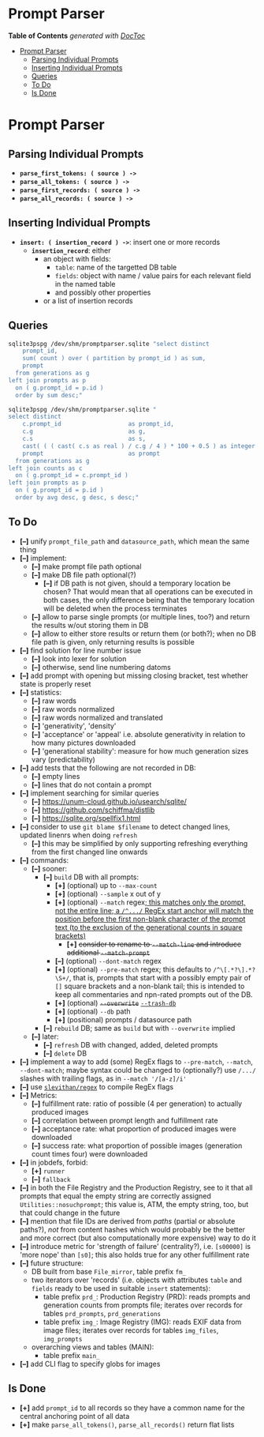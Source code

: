 
# Prompt Parser

<!-- START doctoc generated TOC please keep comment here to allow auto update -->
<!-- DON'T EDIT THIS SECTION, INSTEAD RE-RUN doctoc TO UPDATE -->
**Table of Contents**  *generated with [DocToc](https://github.com/thlorenz/doctoc)*

- [Prompt Parser](#prompt-parser)
  - [Parsing Individual Prompts](#parsing-individual-prompts)
  - [Inserting Individual Prompts](#inserting-individual-prompts)
  - [Queries](#queries)
  - [To Do](#to-do)
  - [Is Done](#is-done)

<!-- END doctoc generated TOC please keep comment here to allow auto update -->


# Prompt Parser

## Parsing Individual Prompts

* **`parse_first_tokens: ( source ) ->`**
* **`parse_all_tokens: ( source ) ->`**
* **`parse_first_records: ( source ) ->`**
* **`parse_all_records: ( source ) ->`**

## Inserting Individual Prompts

* **`insert: ( insertion_record ) ->`**: insert one or more records
  * **`insertion_record`**: either
    * an object with fields:
      * `table`: name of the targetted DB table
      * `fields`: object with name / value pairs for each relevant field in the named table
      * and possibly other properties
    * or a list of insertion records

## Queries


```bash
sqlite3pspg /dev/shm/promptparser.sqlite "select distinct
    prompt_id,
    sum( count ) over ( partition by prompt_id ) as sum,
    prompt
  from generations as g
left join prompts as p
  on ( g.prompt_id = p.id )
  order by sum desc;"
```

```bash
sqlite3pspg /dev/shm/promptparser.sqlite "
select distinct
    c.prompt_id                   as prompt_id,
    c.g                           as g,
    c.s                           as s,
    cast( ( ( cast( c.s as real ) / c.g / 4 ) * 100 + 0.5 ) as integer )   as avg,
    prompt                        as prompt
  from generations as g
left join counts as c
  on ( g.prompt_id = c.prompt_id )
left join prompts as p
  on ( g.prompt_id = p.id )
  order by avg desc, g desc, s desc;"
```


## To Do

* **[–]** unify `prompt_file_path` and `datasource_path`, which mean the same thing
* **[–]** implement:
  * **[–]** make prompt file path optional
  * **[–]** make DB file path optional(?)
    * **[–]** if DB path is not given, should a temporary location be chosen? That would mean that all
      operations can be executed in both cases, the only difference being that the temporary location will
      be deleted when the process terminates
  * **[–]** allow to parse single prompts (or multiple lines, too?) and return the results w/out storing
    them in DB
  * **[–]** allow to either store results or return them (or both?); when no DB file path is given, only
    returning results is possible
* **[–]** find solution for line number issue
  * **[–]** look into lexer for solution
  * **[–]** otherwise, send line numbering datoms
* **[–]** add prompt with opening but missing closing bracket, test whether state is properly reset
* **[–]** statistics:
  * **[–]** raw words
  * **[–]** raw words normalized
  * **[–]** raw words normalized and translated
  * **[–]** 'generativity', 'density'
  * **[–]** 'acceptance' or 'appeal' i.e. absolute generativity in relation to how many pictures downloaded
  * **[–]** 'generational stability': measure for how much generation sizes vary (predictability)
* **[–]** add tests that the following are not recorded in DB:
  * **[–]** empty lines
  * **[–]** lines that do not contain a prompt
* **[–]** implement searching for similar queries
  * **[–]** https://unum-cloud.github.io/usearch/sqlite/
  * **[–]** https://github.com/schiffma/distlib
  * **[–]** https://sqlite.org/spellfix1.html
* **[–]** consider to use `git blame $filename` to detect changed lines, updated linenrs when doing
  `refresh`
  * **[–]** this may be simplified by only supporting refreshing everything from the first changed line
    onwards
* **[–]** commands:
  * **[–]** sooner:
    * **[–]** `build` DB with all prompts:
      * **[+]** (optional) up to `--max-count`
      * **[+]** (optional) `--sample` x out of y
      * **[+]** (optional) `--match` regex<ins>; this matches only the prompt, not the entire line; a `/^.../`
        RegEx start anchor will match the position before the first non-blank character of the prompt text
        (to the exclusion of the generational counts in square brackets)</ins>
        * **[+]** <del>consider to rename to `--match-line` and introduce additional `--match-prompt`</del>
      * **[–]** (optional) `--dont-match` regex
      * **[+]** (optional) `--pre-match` regex; this defaults to `/^\[.*?\].*?\S+/`, that is, prompts that
        start with a possibly empty pair of `[]` square brackets and a non-blank tail; this is intended to
        keep all commentaries and npn-rated prompts out of the DB.
      * **[+]** (optional) <del>`--overwrite`</del> <ins>`--trash-db`</ins>
      * **[+]** (optional) `--db` path
      * **[+]** (positional) prompts / datasource path
    * **[–]** `rebuild` DB; same as `build` but with `--overwrite` implied
  * **[–]** later:
    * **[–]** `refresh` DB with changed, added, deleted prompts
    * **[–]** `delete` DB
* **[–]** implement a way to add (some) RegEx flags to `--pre-match`, `--match`, `--dont-match`; maybe
  syntax could be changed to (optionally?) use `/.../` slashes with trailing flags, as in `--match
  '/[a-z]/i'`
* **[–]** use [`slevithan/regex`](https://github.com/slevithan/regex) to compile RegEx flags
* **[–]** Metrics:
  * **[–]** fulfillment rate: ratio of possible (4 per generation) to actually produced images
  * **[–]** correlation between prompt length and fulfillment rate
  * **[–]** acceptance rate: what proportion of produced images were downloaded
  * **[–]** success rate: what proportion of possible images (generation count times four) were downloaded
* **[–]** in jobdefs, forbid:
  * **[+]** `runner`
  * **[–]** `fallback`
* **[–]** in both the File Registry and the Production Registry, see to it that all prompts that equal the empty
  string are correctly assigned `Utilities::nosuchprompt`; this value is, ATM, the empty string, too, but
  that could change in the future
* **[–]** mention that file IDs are derived from *paths* (partial or absolute paths?), *not* from content
  hashes which would probably be the better and more correct (but also computationally more expensive) way
  to do it
* **[–]** introduce metric for 'strength of failure' (centrality?), i.e. `[s00000]` is 'more
  nope' than `[s0]`; this also holds true for any other fulfillment rate
* **[–]** future structure:
  * DB built from base `File_mirror`, table prefix `fm_`
  * two iterators over 'records' (i.e. objects with attributes `table` and `fields` ready to be used in
    suitable `insert` statements):
    * table prefix `prd_`: Production Registry (PRD): reads prompts and generation counts from prompts file;
      iterates over records for tables `prd_prompts`, `prd_generations`
    * table prefix `img_`: Image Registry (IMG): reads EXIF data from image files; iterates over records for
      tables `img_files`, `img_prompts`
  * overarching views and tables (MAIN):
    * table prefix `main_`
* **[–]** add CLI flag to specify globs for images

## Is Done

* **[+]** add `prompt_id` to all records so they have a common name for the central anchoring point of all
  data
* **[+]** make `parse_all_tokens()`, `parse_all_records()` return flat lists